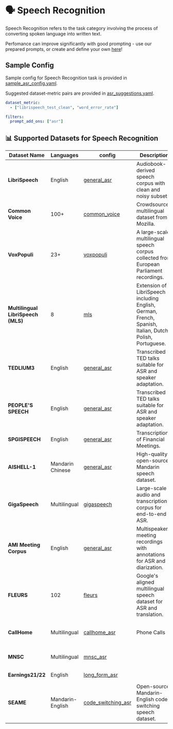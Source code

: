 # 🗣️ Speech Recognition
Speech Recognition refers to the task category involving the process of converting spoken language into written text.

Perfomance can improve significantly with good prompting - use our prepared prompts, or create and define your own [here](../../prompts/prompt_add_ons.yaml)!

## Sample Config
Sample config for Speech Recognition task is provided in [sample_asr_config.yaml](./sample_asr_config.yaml).

Suggested dataset-metric pairs are provided in [asr_suggestions.yaml](./asr_suggestions.yaml).
```yaml
dataset_metric:
  - ["librispeech_test_clean", "word_error_rate"]

filters:
  prompt_add_ons: ["asr"]
```

## 📊 Supported Datasets for Speech Recognition

| Dataset Name                   | Languages       | config | Description                                                                                       | License              |
|-------------------------------|------------------|----- | ---------------------------------------------------------------------------------------------------|----------------------|
| **LibriSpeech**               | English          | [general_asr](./asr/general_asr.json)| Audiobook-derived speech corpus with clean and noisy subsets.      | CC BY 4.0        |
| **Common Voice**              | 100+             | [common_voice](./asr/common_voice.json)| Crowdsourced multilingual dataset from Mozilla.                   | CC0 1.0 Universal |
| **VoxPopuli**                 | 23+              | [voxpopuli](./asr/voxpopuli.json)| A large-scale multilingual speech corpus collected from European Parliament recordings.  | CC0  |
| **Multilingual LibriSpeech (MLS)** | 8           | [mls](./asr/mls.json) | Extension of LibriSpeech including English, German, French, Spanish, Italian, Dutch, Polish, Portuguese. | CC BY 4.0            |
| **TEDLIUM3**                  | English          | [general_asr](./asr/general_asr.json) | Transcribed TED talks suitable for ASR and speaker adaptation.                                    | CC BY-NC-ND 3.0      |
| **PEOPLE'S SPEECH**          | English          | [general_asr](./asr/general_asr.json) | Transcribed TED talks suitable for ASR and speaker adaptation.                                    | CC-BY-SA      |
| **SPGISPEECH**                  | English          | [general_asr](./asr/general_asr.json) | Transcriptions of Financial Meetings.                                    | Kensho User Agreement      |
| **AISHELL-1**                 | Mandarin Chinese | [general_asr](./asr/general_asr.json) | High-quality open-source Mandarin speech dataset.                                                 | Apache 2.0           |
| **GigaSpeech**                | Multilingual          | [gigaspeech](./asr/gigaspeech.json) | Large-scale audio and transcription corpus for end-to-end ASR.       | Apache 2.0           |
| **AMI Meeting Corpus**        | English          | [general_asr](./asr/general_asr.json) | Multispeaker meeting recordings with annotations for ASR and diarization.       | CC BY 4.0            |
| **FLEURS**                    | 102              | [fleurs](./asr/fleurs.json)| Google's aligned multilingual speech dataset for ASR and translation.         | CC BY 4.0            |
| **CallHome**                     | Multilingual          | [callhome_asr](./asr/callhome_asr.json) | Phone Calls                        | LDC User Agreement for Non-Members           |
| **MNSC**                     | Multilingual          | [mnsc_asr](./asr/mnsc_asr.json) |                        |       MNSC: Publicly released    |
| **Earnings21/22**                     | English          | [long_form_asr](./long_form_asr.json) |                        |   CC-BY-SA-4.0        |
| **SEAME**                     | Mandarin-English          | [code_switching_asr](./code_switching_asr.json) |   Open-source Mandarin-English code-switching speech dataset.                      |   	LDC2015S04       |